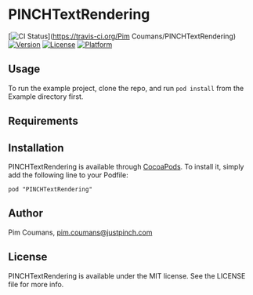 # PINCHTextRendering

[![CI Status](http://img.shields.io/travis/justpinch/PINCHTextRendering.svg?style=flat)](https://travis-ci.org/Pim Coumans/PINCHTextRendering)
[![Version](https://img.shields.io/cocoapods/v/PINCHTextRendering.svg?style=flat)](http://cocoadocs.org/docsets/PINCHTextRendering)
[![License](https://img.shields.io/cocoapods/l/PINCHTextRendering.svg?style=flat)](http://cocoadocs.org/docsets/PINCHTextRendering)
[![Platform](https://img.shields.io/cocoapods/p/PINCHTextRendering.svg?style=flat)](http://cocoadocs.org/docsets/PINCHTextRendering)

## Usage

To run the example project, clone the repo, and run `pod install` from the Example directory first.

## Requirements

## Installation

PINCHTextRendering is available through [CocoaPods](http://cocoapods.org). To install
it, simply add the following line to your Podfile:

    pod "PINCHTextRendering"

## Author

Pim Coumans, pim.coumans@justpinch.com

## License

PINCHTextRendering is available under the MIT license. See the LICENSE file for more info.

